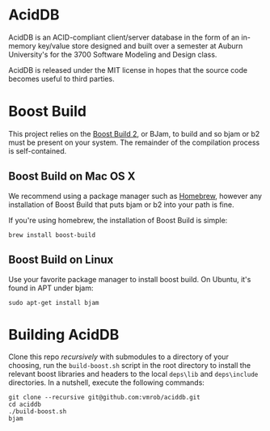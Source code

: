 AcidDB
======

AcidDB is an ACID-compliant client/server database in the form of an in-memory key/value store designed and built over a semester at Auburn University's for the 3700 Software Modeling and Design class.

AcidDB is released under the MIT license in hopes that the source code becomes useful to third parties.

Boost Build
===========

This project relies on the [Boost Build 2](http://www.boost.org/boost-build2/), or BJam, to build and so bjam or b2 must be present on your system. The remainder of the compilation process is self-contained.

Boost Build on Mac OS X
-----------------------

We recommend using a package manager such as [Homebrew](http://brew.sh/), however any installation of Boost Build that puts bjam or b2 into your path is fine.

If you're using homebrew, the installation of Boost Build is simple:

    brew install boost-build

Boost Build on Linux
--------------------

Use your favorite package manager to install boost build. On Ubuntu, it's found in APT under bjam:

    sudo apt-get install bjam

Building AcidDB
===============

Clone this repo *recursively* with submodules to a directory of your choosing, run the `build-boost.sh` script in the root directory to install the relevant boost libraries and headers to the local `deps\lib` and `deps\include` directories. In a nutshell, execute the following commands:

    git clone --recursive git@github.com:vmrob/aciddb.git
    cd aciddb
    ./build-boost.sh
    bjam